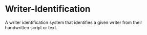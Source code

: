 # Writer-Identification
A writer identification system that identifies a given writer from their handwritten script or text.
